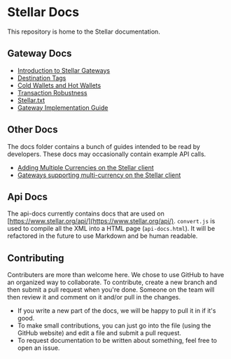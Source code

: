 Stellar Docs
============

This repository is home to the Stellar documentation.

## Gateway Docs
* [Introduction to Stellar Gateways](https://github.com/stellar/docs/blob/master/docs/gateway-introduction.md)
* [Destination Tags](https://github.com/stellar/docs/blob/master/docs/Destination-Tags.md)
* [Cold Wallets and Hot Wallets](https://github.com/stellar/docs/blob/master/docs/hot-wallets-cold-wallets.md)
* [Transaction Robustness](https://github.com/stellar/docs/blob/master/docs/Transaction-Robustness.md)
* [Stellar.txt](https://github.com/stellar/docs/blob/master/docs/stellar.txt.md)
* [Gateway Implementation Guide](https://github.com/stellar/docs/blob/master/docs/Gateway-Guide.md)

## Other Docs
The docs folder contains a bunch of guides intended to be read by developers. These docs may occasionally contain example API calls.
* [Adding Multiple Currencies on the Stellar client](docs/Adding-Multiple-Currencies.md)
* [Gateways supporting multi-currency on the Stellar client](docs/gateway-list.md)

## Api Docs
The api-docs currently contains docs that are used on [https://www.stellar.org/api/](https://www.stellar.org/api/). `convert.js` is used to compile all the XML into a HTML page (`api-docs.html`). It will be refactored in the future to use Markdown and be human readable.

## Contributing
Contributers are more than welcome here. We chose to use GitHub to have an organized way to collaborate. To contribute, create a new branch and then submit a pull request when you're done. Someone on the team will then review it and comment on it and/or pull in the changes.

- If you write a new part of the docs, we will be happy to pull it in if it's good.
- To make small contributions, you can just go into the file (using the GitHub website) and edit a file and submit a pull request.
- To request documentation to be written about something, feel free to open an issue.
